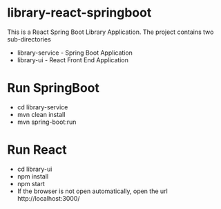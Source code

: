 # library-react-springboot

This is a React Spring Boot Library Application. The project contains two sub-directories
- library-service - Spring Boot Application
- library-ui - React Front End Application

# Run SpringBoot
- cd library-service
-  mvn clean install
-  mvn spring-boot:run

# Run React
-  cd library-ui
-  npm install
-  npm start
- If the browser is not open automatically, open the url http://localhost:3000/
